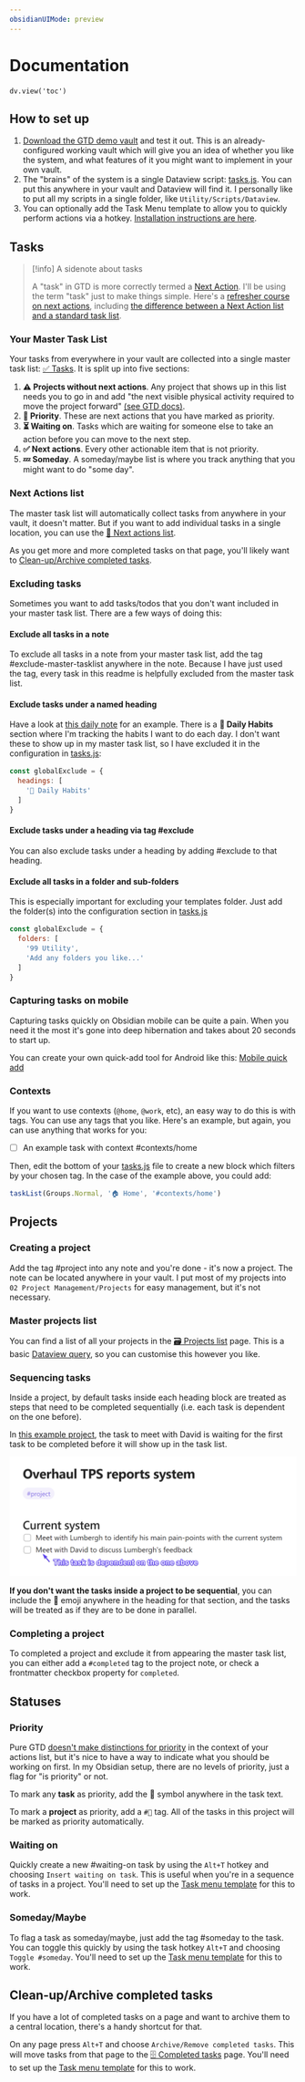 ```yaml
---
obsidianUIMode: preview
---
```

# Documentation

```dataviewjs
dv.view('toc')
```

## How to set up

1. [Download the GTD demo vault](https://github.com/alangrainger/obsidian-gtd/archive/refs/heads/main.zip) and test it out. This is an already-configured working vault which will give you an idea of whether you like the system, and what features of it you might want to implement in your own vault.
2. The "brains" of the system is a single Dataview script: [tasks.js](../../Utility/Scripts/Dataview/tasks.js.md). You can put this anywhere in your vault and Dataview will find it. I personally like to put all my scripts in a single folder, like `Utility/Scripts/Dataview`.
3. You can optionally add the Task Menu template to allow you to quickly perform actions via a hotkey. [Installation instructions are here](Task%20menu%20template.md).

## Tasks

> [!info] A sidenote about tasks
> 
> A "task" in GTD is more correctly termed a [Next Action](GTD/Next%20Actions.md). I'll be using the term "task" just to make things simple. Here's a [refresher course on next actions](GTD/Next%20Actions.md), including [the difference between a Next Action list and a standard task list](GTD/Next%20Actions.md#Why%20a%20"Next%20Action%20list"%20is%20so%20critical%20compared%20to%20a%20task%20list).

### Your Master Task List

Your tasks from everywhere in your vault are collected into a single master task list: [✅ Tasks](../../../✅%20Tasks.md). It is split up into five sections:

1. **⚠️ Projects without next actions**. Any project that shows up in this list needs you to go in and add "the next visible physical activity required to move the project forward" [(see GTD docs)](https://gettingthingsdone.com/2011/02/how-is-a-next-action-list-different-from-a-to-do-list/).
2. **🔼 Priority**. These are next actions that you have marked as priority.
3. **⏳ Waiting on**. Tasks which are waiting for someone else to take an action before you can move to the next step.
4. **✅ Next actions**. Every other actionable item that is not priority.
5. **💤 Someday**. A someday/maybe list is where you track anything that you might want to do "some day". 

### Next Actions list

The master task list will automatically collect tasks from anywhere in your vault, it doesn't matter. But if you want to add individual tasks in a single location, you can use the [📝 Next actions list](../../../📝%20Next%20actions%20list.md).

As you get more and more completed tasks on that page, you'll likely want to [Clean-up/Archive completed tasks](#Clean-up/Archive%20completed%20tasks).

### Excluding tasks

Sometimes you want to add tasks/todos that you don't want included in your master task list. There are a few ways of doing this:

#### Exclude all tasks in a note

To exclude all tasks in a note from your master task list, add the tag #exclude-master-tasklist anywhere in the note. Because I have just used the tag, every task in this readme is helpfully excluded from the master task list.

#### Exclude tasks under a named heading

Have a look at [this daily note](../../Utility/Templates/Daily%20Notes%20Template.md) for an example. There is a **🌱 Daily Habits** section where I'm tracking the habits I want to do each day. I don't want these to show up in my master task list, so I have excluded it in the configuration in [tasks.js](../../Utility/Scripts/Dataview/tasks.js.md):

```js
const globalExclude = {
  headings: [
    '🌱 Daily Habits'
  ]
}
```

#### Exclude tasks under a heading via tag #exclude

You can also exclude tasks under a heading by adding #exclude to that heading.

#### Exclude all tasks in a folder and sub-folders

This is especially important for excluding your templates folder. Just add the folder(s) into the configuration section in [tasks.js](../../Utility/Scripts/Dataview/tasks.js.md)

```js
const globalExclude = {
  folders: [
    '99 Utility',
    'Add any folders you like...'
  ]
}
```

### Capturing tasks on mobile

Capturing tasks quickly on Obsidian mobile can be quite a pain. When you need it the most it's gone into deep hibernation and takes about 20 seconds to start up.

You can create your own quick-add tool for Android like this: [Mobile quick add](Mobile%20quick%20add.md)

### Contexts

If you want to use contexts (`@home`, `@work`, etc), an easy way to do this is with tags. You can use any tags that you like. Here's an example, but again, you can use anything that works for you:

- [ ] An example task with context #contexts/home

Then, edit the bottom of your [tasks.js](../../Utility/Scripts/Dataview/tasks.js.md) file to create a new block which filters by your chosen tag. In the case of the example above, you could add:

```js
taskList(Groups.Normal, '🏠 Home', '#contexts/home')
```

## Projects

### Creating a project

Add the tag #project into any note and you're done - it's now a project. The note can be located anywhere in your vault. I put most of my projects into `02 Project Management/Projects` for easy management, but it's not necessary.

### Master projects list

You can find a list of all your projects in the [🗃️ Projects list](../../../🗃️%20Projects%20list.md) page. This is a basic [Dataview query](https://blacksmithgu.github.io/obsidian-dataview/queries/structure/), so you can customise this however you like.

### Sequencing tasks

Inside a project, by default tasks inside each heading block are treated as steps that need to be completed sequentially (i.e. each task is dependent on the one before).

In [this example project](../01%20Project%20Management/Projects/Overhaul%20TPS%20reports%20system.md), the task to meet with David is waiting for the first task to be completed before it will show up in the task list.

![600](attachments/Pasted%20image%2020230820170011.png)

**If you don't want the tasks inside a project to be sequential**, you can include the 🟰 emoji anywhere in the heading for that section, and the tasks will be treated as if they are to be done in parallel.

### Completing a project

To completed a project and exclude it from appearing the master task list, you can either add a `#completed` tag to the project note, or check a frontmatter checkbox property for `completed`.

## Statuses

### Priority

Pure GTD [doesn't make distinctions for priority](https://gettingthingsdone.com/2008/08/determining-priority-gtd-style/) in the context of your actions list, but it's nice to have a way to indicate what you should be working on first. In my Obsidian setup, there are no levels of priority, just a flag for "is priority" or not.

To mark any **task** as priority, add the 🔼 symbol anywhere in the task text.

To mark a **project** as priority, add a `#🔼` tag. All of the tasks in this project will be marked as priority automatically.

### Waiting on

Quickly create a new #waiting-on task by using the `Alt+T` hotkey and choosing `Insert waiting on task`. This is useful when you're in a sequence of tasks in a project. You'll need to set up the [Task menu template](Task%20menu%20template.md) for this to work.

### Someday/Maybe

To flag a task as someday/maybe, just add the tag #someday to the task. You can toggle this quickly by using the task hotkey `Alt+T` and choosing `Toggle #someday`. You'll need to set up the [Task menu template](Task%20menu%20template.md) for this to work.

## Clean-up/Archive completed tasks

If you have a lot of completed tasks on a page and want to archive them to a central location, there's a handy shortcut for that.

On any page press `Alt+T` and choose `Archive/Remove completed tasks`. This will move tasks from that page to the [🗄️ Completed tasks](../../../🗄️%20Completed%20tasks.md) page. You'll need to set up the [Task menu template](Task%20menu%20template.md) for this to work.
